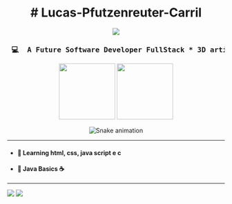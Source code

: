 <h1 align="center">
# Lucas-Pfutzenreuter-Carril
 </h1>
 
<div align="center">
  
<img src="https://readme-typing-svg.demolab.com?font=Press+Start+2P&pause=1000&color=4929F7&center=true&repeat=false&width=435&height=45&lines=lUcKyDr4f7" />
<h3> <pre> 💻  A Future Software Developer FullStack * 3D artist * Want to be a GameDev 💻</h3></pre>

<img  height="130em" src="https://github-readme-stats.vercel.app/api?username=lUcKyDr4f7&hide=prs,issues&show_icons=true&theme=transparent"/>
<img height="130em" src="https://github-readme-stats.vercel.app/api/top-langs/?username=lUcKyDr4f7&layout=compact&langs_count=16&theme=transparent"/>
<br>
</div>
<div align="center">

  ![Snake animation](https://github.com/danielbped/danielbped/blob/output/github-contribution-grid-snake.svg)
  
</div>

________________________________________________________________________________________________________________________________________________________
* #### 📖 Learning html, css, java script e c 
* #### 💾 Java Basics ☕
________________________________________________________________________________________________________________________________________________________


<div> 
  <a href = "mailto:lucaspcarril@gmail.com"><img src="https://img.shields.io/badge/-Gmail-%23333?style=for-the-badge&logo=gmail&logoColor=white" target="_blank"></a>
  <a href="www.linkedin.com/in/lucas-pfutzenreuter-carril" target="_blank"><img src="https://img.shields.io/badge/-LinkedIn-%230077B5?style=for-the-badge&logo=linkedin&logoColor=white" target="_blank"></a> 
  
</div>
